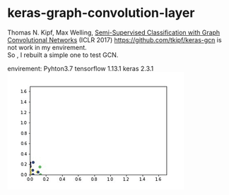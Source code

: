 # keras-graph-convolution-layer
Thomas N. Kipf, Max Welling, [Semi-Supervised Classification with Graph Convolutional Networks](http://arxiv.org/abs/1609.02907) (ICLR 2017)
https://github.com/tkipf/keras-gcn is not work in my envirement.  
So , I rebuilt a simple one to test GCN. 

envirement:
Pyhton3.7
tensorflow 1.13.1
keras 2.3.1  
![image](gcn.gif)
